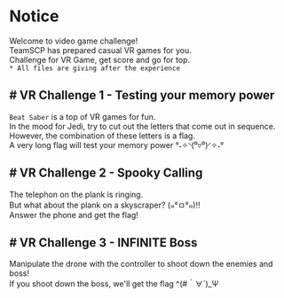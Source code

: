 # Notice
Welcome to video game challenge!<br>
TeamSCP has prepared casual VR games for you.<br>
Challenge for VR Game, get score and go for top.<br>
`* All files are giving after the experience`

## \# VR Challenge 1 - Testing your memory power
  `Beat Saber` is a top of VR games for fun. <br>
  In the mood for Jedi, try to cut out the letters that come out in sequence.<br>
  However, the combination of these letters is a flag.<br>
  A very long flag will test your memory power °˖✧◝(⁰▿⁰)◜✧˖°

## \# VR Challenge 2 - Spooky Calling
   The telephon on the plank is ringing.<br>
   But what about the plank on a skyscraper? (๑°ㅁ°๑)‼<br>
   Answer the phone and get the flag!

## \# VR Challenge 3 - INFINITE Boss
   Manipulate the drone with the controller to shoot down the enemies and boss!<br>
   If you shoot down the boss, we'll get the flag ^(#｀∀´)_Ψ
